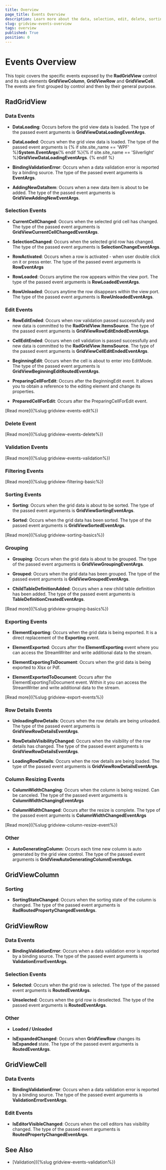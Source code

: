```yaml
---
title: Overview
page_title: Events Overview
description: Learn more about the data, selection, edit, delete, sorting, filtering, grouping and other events exposed by RadGridView - Telerik's {{ site.framework_name }} DataGrid. 
slug: gridview-events-overview
tags: overview
published: True
position: 0
---
```


# Events Overview


This topic covers the specific events exposed by the __RadGridView__ control and its sub elements __GridViewColumn__, __GridViewRow__ and __GridViewCell__. The events are first grouped by control and then by their general purpose.

## RadGridView


### Data Events
            

* __DataLoading__: Occurs before the grid view data is loaded. The type of the passed event arguments is __GridViewDataLoadingEventArgs__.
              

* __DataLoaded__: Occurs when the grid view data is loaded. The type of the passed event arguments is
{% if site.site_name == 'WPF' %}__System.EventArgs__{% endif %}{% if site.site_name == 'Silverlight' %}__GridViewDataLoadingEventArgs__.
{% endif %}

* __BindingValidationError__: Occurs when a data validation error is reported by a binding source. The type of the passed event arguments is __EventArgs__.
              

* __AddingNewDataItem__: Occurs when a new data item is about to be added. The type of the passed event arguments is __GridViewAddingNewEventArgs__.
              

### Selection Events
            

* __CurrentCellChanged__: Occurs when the selected grid cell has changed. The type of the passed event arguments is __GridViewCurrentCellChangedEventArgs__.
              

* __SelectionChanged__: Occurs when the selected grid row has changed. The type of the passed event arguments is __SelectionChangeEventArgs__.
              

* __RowActivated__: Occurs when a row is activated - when user double click on it or press enter. The type of the passed event arguments is __RowEventArgs__      


* __RowLoaded__: Occurs anytime the row appears within the view port. The type of the passed event arguments is __RowLoadedEventArgs__.
                

* __RowUnloaded__: Occurs anytime the row disappears within the view port. The type of the passed event arguments is __RowUnloadedEventArgs__.
                

### Edit Events 


* __RowEditEnded__: Occurs when row validation passed successfully and new data is committed to the __RadGridView__.__ItemsSource__. The type of the passed event arguments is __GridViewRowEditEndedEventArgs__.
            

* __CellEditEnded__: Occurs when cell validation is passed successfully and new data is committed to the __RadGridView__.__ItemsSource__. The type of the passed event arguments is __GridViewCellEditEndedEventArgs__.
            

* __BeginningEdit__: Occurs when the cell is about to enter into EditMode. The type of the passed event arguments is __GridViewBeginningEditRoutedEventArgs__.
            

* __PreparingCellForEdit__: Occurs after the BeginningEdit event. It allows you to obtain a reference to the editing element and change its properties.
            

* __PreparedCellForEdit__: Occurs after the PreparingCellForEdit event.

[Read more]({%slug gridview-events-edit%})            

### Delete Event 
[Read more]({%slug gridview-events-delete%})
          

### Validation Events 
[Read more]({%slug gridview-events-validation%})
        

### Filtering Events 
[Read more]({%slug gridview-filtering-basic%})
        

### Sorting Events 

        

* __Sorting__: Occurs when the grid data is about to be sorted. The type of the passed event arguments is __GridViewSortingEventArgs__.
          

* __Sorted__: Occurs when the grid data has been sorted. The type of the passed event arguments is __GridViewSortedEventArgs__.

[Read more]({%slug gridview-sorting-basics%})


### Grouping 
           

* __Grouping__: Occurs when the grid data is about to be grouped. The type of the passed event arguments is __GridViewGroupingEventArgs__.

* __Grouped__: Occurs when the grid data has been grouped. The type of the passed event arguments is __GridViewGroupedEventArgs__.

* __ChildTableDefinitionAdded__: Occurs when a new child table definition has been added. The type of the passed event arguments is __TableDefinitionCreatedEventArgs__.

[Read more]({%slug gridview-grouping-basics%})

### Exporting Events 
          
* __ElementExporting__: Occurs when the grid data is being exported. It is a direct replacement of the __Exporting__ event.
          

* __ElementExported__: Occurs after the __ElementExporting__ event where you can access the StreamWriter and write additional data to the stream.

* __ElementExportingToDocument__: Occurs when the grid data is being exported to Xlsx or Pdf.

* __ElementExportedToDocument__: Occurs after the ElementExportingToDocument event. Within it you can access the StreamWriter and write additional data to the stream.

[Read more]({%slug gridview-export-events%})          

### Row Details Events
        

* __UnloadingRowDetails__: Occurs when the row details are being unloaded. The type of the passed event arguments is __GridViewRowDetailsEventArgs__.
          

* __RowDetailsVisibilityChanged__: Occurs when the visibility of the row details has changed. The type of the passed event arguments is __GridViewRowDetailsEventArgs__.
          

* __LoadingRowDetails__: Occurs when the row details are being loaded. The type of the passed event arguments is __GridViewRowDetailsEventArgs__.
          

### Column Resizing Events
        

* __ColumnWidthChanging__: Occurs when the column is being resized. Can be canceled. The type of the passed event arguments is __ColumnWidthChangingEventArgs__

* __ColumnWidthChanged__: Occurs after the resize is complete. The type of the passed event arguments is __ColumnWidthChangedEventArgs__

[Read more]({%slug gridview-column-resize-event%})

### Other
      

* __AutoGeneratingColumn__: Occurs each time new column is auto generated by the grid view control. The type of the passed event arguments is __GridViewAutoGeneratingColumnEventArgs__.
        

## GridViewColumn


### Sorting
          

* __SortingStateChanged__: Occurs when the sorting state of the column is changed. The type of the passed event arguments is __RadRoutedPropertyChangedEventArgs<SortingState>__.
            

## GridViewRow


### Data Events
          

* __BindingValidationError__: Occurs when a data validation error is reported by a binding source. The type of the passed event arguments is __ValidationErrorEventArgs__.
            

### Selection Events
          

* __Selected__: Occurs when the grid row is selected. The type of the passed event arguments is __RoutedEventArgs__.
            

* __Unselected__: Occurs when the grid row is deselected. The type of the passed event arguments is __RoutedEventArgs__.
            

### Other
          

* __Loaded / Unloaded__

* __IsExpandedChanged__: Occurs when __GridViewRow__ changes its __IsExpanded__ state. The type of the passed event arguments is __RoutedEventArgs__.
            

## GridViewCell


### Data Events
          

* __BindingValidationError__: Occurs when a data validation error is reported by a binding source. The type of the passed event arguments is __ValidationErrorEventArgs__.
            

### Edit Events
        

* __IsEditorVisibleChanged__: Occurs when the cell editors has visibility changed. The type of the passed event arguments is __RoutedPropertyChangedEventArgs<bool>__.
          

## See Also

 * [Validation]({%slug gridview-events-validation%})